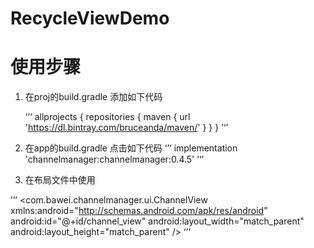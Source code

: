 # RecycleViewDemo

# 使用步骤
1. 在proj的build.gradle 添加如下代码

    ‘’‘
    allprojects {
        repositories {
            maven { url 'https://dl.bintray.com/bruceanda/maven/' }
        }
    }
    ’‘’
2. 在app的build.gradle 点击如下代码
    ‘’‘
    implementation 'channelmanager:channelmanager:0.4.5'
    ’‘’
3. 在布局文件中使用

’‘’
<com.bawei.channelmanager.ui.ChannelView xmlns:android="http://schemas.android.com/apk/res/android"
    android:id="@+id/channel_view"
    android:layout_width="match_parent"
    android:layout_height="match_parent" />
‘’‘
